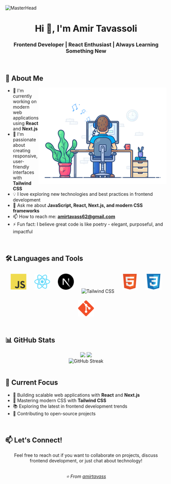 ![MasterHead](https://user-images.githubusercontent.com/90236635/232446433-d5540fa2-fe28-4bb8-b929-cdb51fe61336.gif)

<h1 align="center">Hi 👋, I'm Amir Tavassoli</h1>
<h3 align="center">Frontend Developer | React Enthusiast | Always Learning Something New</h3>

<br/>

## 🚀 About Me

<img align="right" alt="coding" width="400" src="https://raw.githubusercontent.com/jsuarezruiz/jsuarezruiz/master/images/coding.gif">

- 🔭 I'm currently working on modern web applications using **React** and **Next.js**
- 🌱 I'm passionate about creating responsive, user-friendly interfaces with **Tailwind CSS**
- 💡 I love exploring new technologies and best practices in frontend development
- 💬 Ask me about **JavaScript, React, Next.js, and modern CSS frameworks**
- 📫 How to reach me: **amirtavass62@gmail.com**
- ⚡ Fun fact: I believe great code is like poetry - elegant, purposeful, and impactful

<br clear="both"/>

## 🛠️ Languages and Tools

<div align="center">
  <img src="https://raw.githubusercontent.com/devicons/devicon/master/icons/javascript/javascript-original.svg" alt="JavaScript" width="50" height="50" style="margin: 10px;"/>
  <img src="https://raw.githubusercontent.com/devicons/devicon/master/icons/react/react-original.svg" alt="React" width="50" height="50" style="margin: 10px;"/>
  <img src="https://raw.githubusercontent.com/devicons/devicon/master/icons/nextjs/nextjs-original.svg" alt="Next.js" width="50" height="50" style="margin: 10px;"/>
  <img src="https://www.vectorlogo.zone/logos/tailwindcss/tailwindcss-icon.svg" alt="Tailwind CSS" width="50" height="50" style="margin: 10px;"/>
  <img src="https://raw.githubusercontent.com/devicons/devicon/master/icons/html5/html5-original.svg" alt="HTML5" width="50" height="50" style="margin: 10px;"/>
  <img src="https://raw.githubusercontent.com/devicons/devicon/master/icons/css3/css3-original.svg" alt="CSS3" width="50" height="50" style="margin: 10px;"/>
  <img src="https://raw.githubusercontent.com/devicons/devicon/master/icons/git/git-original.svg" alt="Git" width="50" height="50" style="margin: 10px;"/>
</div>

<br/>

## 📊 GitHub Stats

<div align="center">
  <img height="180em" src="https://github-readme-stats.vercel.app/api?username=amirtavass&show_icons=true&theme=dark&include_all_commits=true&count_private=true"/>
  <img height="180em" src="https://github-readme-stats.vercel.app/api/top-langs/?username=amirtavass&layout=compact&langs_count=7&theme=dark"/>
</div>

<div align="center">
  <img src="https://github-readme-streak-stats.herokuapp.com/?user=amirtavass&theme=dark" alt="GitHub Streak"/>
</div>

<br/>

## 🌟 Current Focus

- 🚀 Building scalable web applications with **React** and **Next.js**
- 🎨 Mastering modern CSS with **Tailwind CSS**
- 📚 Exploring the latest in frontend development trends
- 🤝 Contributing to open-source projects

<br/>

## 📫 Let's Connect!

<div align="center">
  <p>Feel free to reach out if you want to collaborate on projects, discuss frontend development, or just chat about technology!</p>
  <br/>
  <i>⭐️ From <a href="https://github.com/amirtavass">amirtavass</a></i>
</div>

